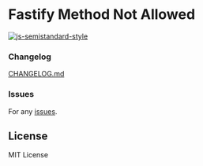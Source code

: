 # Fastify Method Not Allowed

[![js-semistandard-style](https://img.shields.io/badge/code%20style-semistandard-brightgreen.svg)](https://github.com/standard/semistandard)

### Changelog

[CHANGELOG.md](./CHANGELOG.md)

### Issues

For any [issues](https://github.com/gkampitakis/fastify-method-not-allowed/issues).

## License 

MIT License